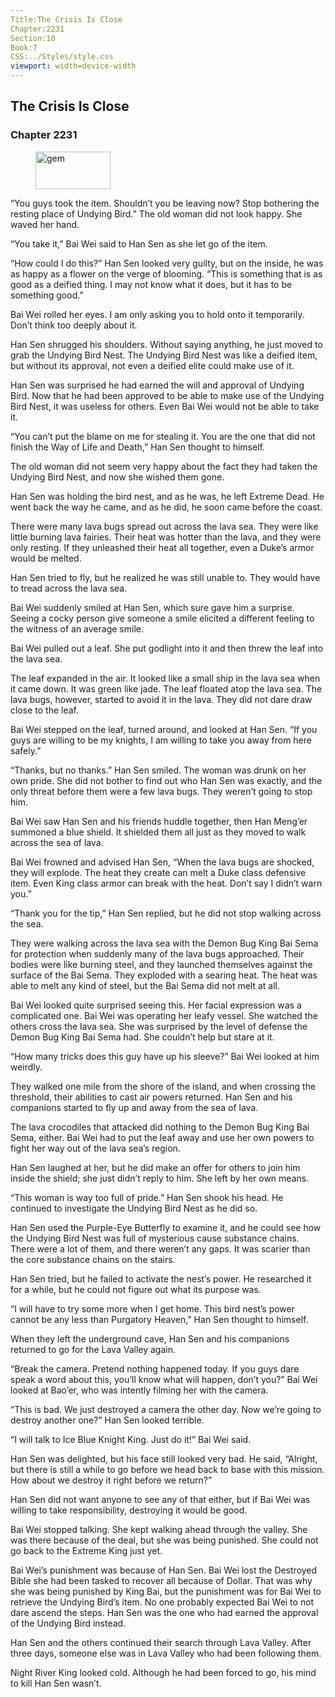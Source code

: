 ```yaml
---
Title:The Crisis Is Close 
Chapter:2231 
Section:10 
Book:7 
CSS:../Styles/style.css 
viewport: width=device-width
---
```

  
## The Crisis Is Close
### Chapter 2231
  
<figure>
	<img src="../Images/gem.gif" alt="gem" id="gem" width="120" height="60" />
</figure>
  

  
“You guys took the item. Shouldn’t you be leaving now? Stop bothering the resting place of Undying Bird.” The old woman did not look happy. She waved her hand.

“You take it,” Bai Wei said to Han Sen as she let go of the item.

“How could I do this?” Han Sen looked very guilty, but on the inside, he was as happy as a flower on the verge of blooming. “This is something that is as good as a deified thing. I may not know what it does, but it has to be something good.”

Bai Wei rolled her eyes. I am only asking you to hold onto it temporarily. Don’t think too deeply about it.

Han Sen shrugged his shoulders. Without saying anything, he just moved to grab the Undying Bird Nest. The Undying Bird Nest was like a deified item, but without its approval, not even a deified elite could make use of it.

Han Sen was surprised he had earned the will and approval of Undying Bird. Now that he had been approved to be able to make use of the Undying Bird Nest, it was useless for others. Even Bai Wei would not be able to take it.

“You can’t put the blame on me for stealing it. You are the one that did not finish the Way of Life and Death,” Han Sen thought to himself.

The old woman did not seem very happy about the fact they had taken the Undying Bird Nest, and now she wished them gone.

Han Sen was holding the bird nest, and as he was, he left Extreme Dead. He went back the way he came, and as he did, he soon came before the coast.

There were many lava bugs spread out across the lava sea. They were like little burning lava fairies. Their heat was hotter than the lava, and they were only resting. If they unleashed their heat all together, even a Duke’s armor would be melted.

Han Sen tried to fly, but he realized he was still unable to. They would have to tread across the lava sea.

Bai Wei suddenly smiled at Han Sen, which sure gave him a surprise. Seeing a cocky person give someone a smile elicited a different feeling to the witness of an average smile.

Bai Wei pulled out a leaf. She put godlight into it and then threw the leaf into the lava sea.

The leaf expanded in the air. It looked like a small ship in the lava sea when it came down. It was green like jade. The leaf floated atop the lava sea. The lava bugs, however, started to avoid it in the lava. They did not dare draw close to the leaf.

Bai Wei stepped on the leaf, turned around, and looked at Han Sen. “If you guys are willing to be my knights, I am willing to take you away from here safely.”

“Thanks, but no thanks.” Han Sen smiled. The woman was drunk on her own pride. She did not bother to find out who Han Sen was exactly, and the only threat before them were a few lava bugs. They weren’t going to stop him.

Bai Wei saw Han Sen and his friends huddle together, then Han Meng’er summoned a blue shield. It shielded them all just as they moved to walk across the sea of lava.

Bai Wei frowned and advised Han Sen, “When the lava bugs are shocked, they will explode. The heat they create can melt a Duke class defensive item. Even King class armor can break with the heat. Don’t say I didn’t warn you.”

“Thank you for the tip,” Han Sen replied, but he did not stop walking across the sea.

They were walking across the lava sea with the Demon Bug King Bai Sema for protection when suddenly many of the lava bugs approached. Their bodies were like burning steel, and they launched themselves against the surface of the Bai Sema. They exploded with a searing heat. The heat was able to melt any kind of steel, but the Bai Sema did not melt at all.

Bai Wei looked quite surprised seeing this. Her facial expression was a complicated one. Bai Wei was operating her leafy vessel. She watched the others cross the lava sea. She was surprised by the level of defense the Demon Bug King Bai Sema had. She couldn’t help but stare at it.

“How many tricks does this guy have up his sleeve?” Bai Wei looked at him weirdly.

They walked one mile from the shore of the island, and when crossing the threshold, their abilities to cast air powers returned. Han Sen and his companions started to fly up and away from the sea of lava.

The lava crocodiles that attacked did nothing to the Demon Bug King Bai Sema, either. Bai Wei had to put the leaf away and use her own powers to fight her way out of the lava sea’s region.

Han Sen laughed at her, but he did make an offer for others to join him inside the shield; she just didn’t reply to him. She left by her own means.

“This woman is way too full of pride.” Han Sen shook his head. He continued to investigate the Undying Bird Nest as he did so.

Han Sen used the Purple-Eye Butterfly to examine it, and he could see how the Undying Bird Nest was full of mysterious cause substance chains. There were a lot of them, and there weren’t any gaps. It was scarier than the core substance chains on the stairs.

Han Sen tried, but he failed to activate the nest’s power. He researched it for a while, but he could not figure out what its purpose was.

“I will have to try some more when I get home. This bird nest’s power cannot be any less than Purgatory Heaven,” Han Sen thought to himself.

When they left the underground cave, Han Sen and his companions returned to go for the Lava Valley again.

“Break the camera. Pretend nothing happened today. If you guys dare speak a word about this, you’ll know what will happen, don’t you?” Bai Wei looked at Bao’er, who was intently filming her with the camera.

“This is bad. We just destroyed a camera the other day. Now we’re going to destroy another one?” Han Sen looked terrible.

“I will talk to Ice Blue Knight King. Just do it!” Bai Wei said.

Han Sen was delighted, but his face still looked very bad. He said, “Alright, but there is still a while to go before we head back to base with this mission. How about we destroy it right before we return?”

Han Sen did not want anyone to see any of that either, but if Bai Wei was willing to take responsibility, destroying it would be good.

Bai Wei stopped talking. She kept walking ahead through the valley. She was there because of the deal, but she was being punished. She could not go back to the Extreme King just yet.

Bai Wei’s punishment was because of Han Sen. Bai Wei lost the Destroyed Bible she had been tasked to recover all because of Dollar. That was why she was being punished by King Bai, but the punishment was for Bai Wei to retrieve the Undying Bird’s item. No one probably expected Bai Wei to not dare ascend the steps. Han Sen was the one who had earned the approval of the Undying Bird instead.

Han Sen and the others continued their search through Lava Valley. After three days, someone else was in Lava Valley who had been following them.

Night River King looked cold. Although he had been forced to go, his mind to kill Han Sen wasn’t.